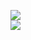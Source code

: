 [![](https://img.shields.io/badge/Made%20With-Github%20Spray-lightgrey.svg?style=for-the-badge&logo=github)](https://github.com/Annihil/github-spray#31515)  
[![](https://i.imgur.com/2DrTn0Z.gif)](https://github.com/Annihil/github-spray)